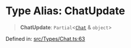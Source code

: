 # Type Alias: ChatUpdate

> **ChatUpdate**: `Partial`\<[`Chat`](Chat.md) & `object`\>

Defined in: [src/Types/Chat.ts:63](https://github.com/Fokusdotid/bail/blob/3bcafd64e13ba51a595ace0ee7bd2c9c52ab1814/src/Types/Chat.ts#L63)
